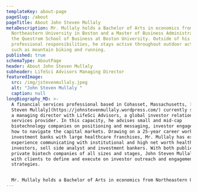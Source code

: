 ```yaml
---
templateKey: about-page
pageSlug: /about
pageTitle: About John Steven Mullaly
metaDescription: Mr. Mullaly holds a Bachelor of Arts in economics from
  Northeastern University in Boston and a Master of Business Administration from
  the Questrom School of Business at Boston University. Outside of his
  professional responsibilities, he stays active throughout outdoor activities
  such as mountain biking and running.
published: true
schemaType: AboutPage
header: About John Steven Mullaly
subheader: LifeSci Advisors Managing Director
featuredImage:
  src: /img/jstevenmullaly.jpeg
  alt: "John Steven Mullaly "
  caption: null
longBiography_MD: >-
  A financial services professional based in Cohasset, Massachusetts, [John
  Steven Mullaly](https://johnstevenmullaly.wordpress.com/) currently serves as
  a managing director with LifeSci Advisors, a global investor relations
  services provider. In this capacity, he advises small and mid-cap
  biotechnology companies on positioning and messaging, investor engagement and
  how to navigate the capital markets. Drawing on a 25-year career working at
  investment banks with large healthcare franchises, Mr. Mullaly has extensive
  experience communicating with institutional and high net worth healthcare
  investors, sell side analyst and investment bankers. With both public and
  private biotech companies of all sizes and stages, John Steven Mullaly works
  with clients to define and execute on investor outreach and engagement
  strategies.


  Mr. Mullaly holds a Bachelor of Arts in economics from Northeastern University in Boston and a Master of Business Administration from the Questrom School of Business at Boston University. Outside of his professional responsibilities, he stays active throughout outdoor activities such as mountain biking and running.
---
```

